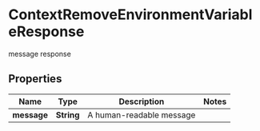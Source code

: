 

# ContextRemoveEnvironmentVariableResponse

message response

## Properties

| Name | Type | Description | Notes |
|------------ | ------------- | ------------- | -------------|
|**message** | **String** | A human-readable message |  |



